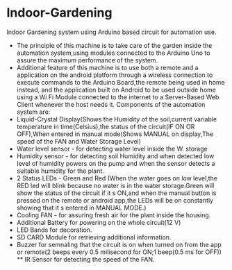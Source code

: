 # Indoor-Gardening
Indoor Gardening system using Arduino based circuit for automation use.
* The principle of this machine is to take care of the garden inside the automation system,using modules connected to the Arduino Uno to assure the maximum 
performance of the system.
* Additional feature of this machine is to use both a remote and a application on the android platform through a wireless connection to execute commands to the Arduino Board,the remote being used in home instead, and the application built on Android to be used outside home using a Wi Fi Module connected to the internet to a Server-Based Web Client whenever the host needs it.
Components of the automation system are:
* Liquid-Crystal Display(Shows the Humidity of the soil,current variable temperature in time(Celsius),the status of the circuit(IF ON OR OFF),When entered in manual mode(Shows MANUAL on display,The speed of the FAN and Water Storage Level)
* Water level sensor - for detecting water level inside the W. storage
* Humidity sensor - for detecting soil Humidity and when detected low level of humidity powers on the pump and when the sensor detects a suitable humidity for the plant.
* 2 Status LEDs - Green and Red (When the water goes on low level,the RED led will blink because no water is in the water storage.Green will show the status of the circuit if it s ON,and when the manual button is pressed on the remote or android app,the LEDs will be on constantly showing that it s entered in MANUAL MODE.)
* Cooling FAN - for assuring fresh air for the plant inside the housing.
* Additional Battery for powering on the whole circuit(12 V)
* LED Bands for decoration.
* SD CARD Module for retrieving additional information.
* Buzzer for semnaling that the circuit is on when turned on from the app or remote(2 beeps every 0.5 milisecond for ON;1 beep(0.5 ms for OFF))
** IR Sensor for detecting the speed of the FAN.

